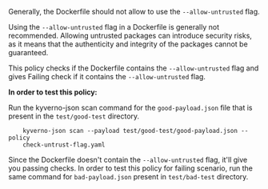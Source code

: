 Generally, the Dockerfile should not allow to use the `--allow-untrusted` flag.

Using the `--allow-untrusted` flag in a Dockerfile is generally not recommended. Allowing untrusted packages can introduce security risks, as it means that the authenticity and integrity of the packages cannot be guaranteed.

This policy checks if the Dockerfile contains the `--allow-untrusted` flag and gives Failing check if it contains the `--allow-untrusted` flag.

**In order to test this policy:**

Run the kyverno-json scan command for the `good-payload.json` file that is present in the `test/good-test` directory.
```
    kyverno-json scan --payload test/good-test/good-payload.json --policy 
    check-untrust-flag.yaml
```
Since the Dockerfile doesn't contain the `--allow-untrusted` flag, it'll give you passing checks. In order to test this policy for failing scenario, run the same command for `bad-payload.json` present in `test/bad-test` directory.
